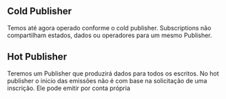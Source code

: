 ## Cold Publisher
Temos até agora operado conforme o cold publisher. Subscriptions não compartilham estados, dados ou operadores para um mesmo Publisher.

## Hot Publisher
Teremos um Publisher que produzirá dados para todos os escritos.
No hot publisher o inicio das emissões não é com base na solicitação de uma inscrição. Ele pode emitir por conta própria